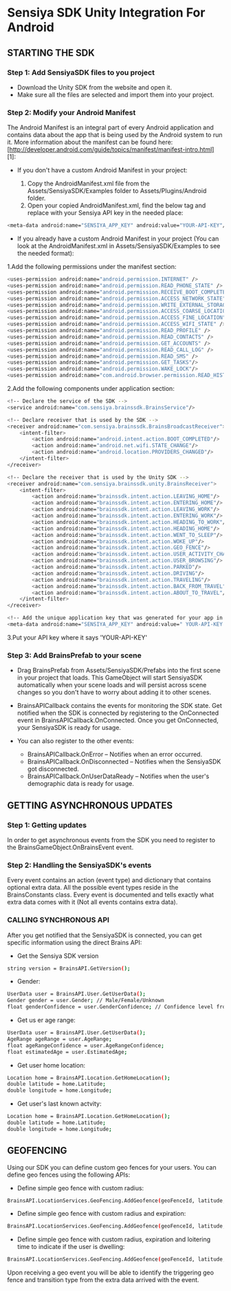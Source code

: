 # Sensiya SDK Unity Integration For Android

## STARTING THE SDK

### Step 1: Add SensiyaSDK files to you project

- Download the Unity SDK from the website and open it.
- Make sure all the files are selected and import them into your project.

### Step 2: Modify your Android Manifest

The Android Manifest is an integral part of every Android application and contains data about the app that is being used by the Android system to run it. More information about the manifest can be found here: [http://developer.android.com/guide/topics/manifest/manifest-intro.html] [1]:

- If you don't have a custom Android Manifest in your project:

    1.	Copy the AndroidManifest.xml file from the Assets/SensiyaSDK/Examples folder to Assets/Plugins/Android folder.
    2.	Open your copied AndroidManifest.xml, find the below tag and replace with your Sensiya API key in the needed place:

```sh
<meta-data android:name="SENSIYA_APP_KEY" android:value="YOUR-API-KEY"/>
```

- If you already have a custom Android Manifest in your project (You can look at the AndroidManifest.xml in Assets/SensiyaSDK/Examples to see the needed format):

1.Add the following permissions under the manifest section:

```sh
<uses-permission android:name="android.permission.INTERNET" />
<uses-permission android:name="android.permission.READ_PHONE_STATE" />
<uses-permission android:name="android.permission.RECEIVE_BOOT_COMPLETED" />
<uses-permission android:name="android.permission.ACCESS_NETWORK_STATE" />
<uses-permission android:name="android.permission.WRITE_EXTERNAL_STORAGE" />
<uses-permission android:name="android.permission.ACCESS_COARSE_LOCATION" />
<uses-permission android:name="android.permission.ACCESS_FINE_LOCATION" />
<uses-permission android:name="android.permission.ACCESS_WIFI_STATE" />
<uses-permission android:name="android.permission.READ_PROFILE" />
<uses-permission android:name="android.permission.READ_CONTACTS" />
<uses-permission android:name="android.permission.GET_ACCOUNTS" />
<uses-permission android:name="android.permission.READ_CALL_LOG" />
<uses-permission android:name="android.permission.READ_SMS" />
<uses-permission android:name="android.permission.GET_TASKS"/>
<uses-permission android:name="android.permission.WAKE_LOCK"/>
<uses-permission android:name="com.android.browser.permission.READ_HISTORY_BOOKMARKS" />
```
2.Add the following components under application section:

```sh
<!-- Declare the service of the SDK -->
<service android:name="com.sensiya.brainssdk.BrainsService"/>

<!-- Declare receiver that is used by the SDK -->
<receiver android:name="com.sensiya.brainssdk.BrainsBroadcastReceiver">
    <intent-filter>
        <action android:name="android.intent.action.BOOT_COMPLETED"/>
        <action android:name="android.net.wifi.STATE_CHANGE"/>
        <action android:name="android.location.PROVIDERS_CHANGED"/>
    </intent-filter>
</receiver>

<!-- Declare the receiver that is used by the Unity SDK -->
<receiver android:name="com.sensiya.brainssdk.unity.BrainsReceiver">
    <intent-filter>
        <action android:name="brainssdk.intent.action.LEAVING_HOME"/>
        <action android:name="brainssdk.intent.action.ENTERING_HOME"/>
        <action android:name="brainssdk.intent.action.LEAVING_WORK"/>
        <action android:name="brainssdk.intent.action.ENTERING_WORK"/>
        <action android:name="brainssdk.intent.action.HEADING_TO_WORK"/>
        <action android:name="brainssdk.intent.action.HEADING_HOME"/>
        <action android:name="brainssdk.intent.action.WENT_TO_SLEEP"/>
        <action android:name="brainssdk.intent.action.WOKE_UP"/>
        <action android:name="brainssdk.intent.action.GEO_FENCE"/>
        <action android:name="brainssdk.intent.action.USER_ACTIVITY_CHANGED"/>
        <action android:name="brainssdk.intent.action.USER_BROWSING"/>
        <action android:name="brainssdk.intent.action.PARKED"/>
        <action android:name="brainssdk.intent.action.DRIVING"/>
        <action android:name="brainssdk.intent.action.TRAVELING"/>
        <action android:name="brainssdk.intent.action.BACK_FROM_TRAVEL"/>
        <action android:name="brainssdk.intent.action.ABOUT_TO_TRAVEL"/>
    </intent-filter>
</receiver>

<!-- Add the unique application key that was generated for your app in the web console -->
<meta-data android:name="SENSIYA_APP_KEY" android:value=" YOUR-API-KEY "/>
```

3.Put your API key where it says 'YOUR-API-KEY'

### Step 3: Add BrainsPrefab to your scene

- Drag BrainsPrefab from Assets/SensiyaSDK/Prefabs into the first scene in your project that loads. This GameObject will start SensiyaSDK automatically when your scene loads and will persist across scene changes so you don't have to worry about adding it to other scenes.

- BrainsAPICallback contains the events for monitoring the SDK state. Get notified when the SDK is connected by registering to the OnConnected event in BrainsAPICallback.OnConnected. Once you get OnConnected, your SensiyaSDK is ready for usage.

- You can also register to the other events:
    - BrainsAPICallback.OnError – Notifies when an error occurred.
    - BrainsAPICallback.OnDisconnected – Notifies when the SensiyaSDK got disconnected.
    - BrainsAPICallback.OnUserDataReady – Notifies when the user's demographic data is ready for usage.

## GETTING ASYNCHRONOUS UPDATES

### Step 1: Getting updates

In order to get asynchronous events from the SDK you need to register to the BrainsGameObject.OnBrainsEvent event.


### Step 2: Handling the SensiyaSDK's events

Every event contains an action (event type) and dictionary that contains optional extra data. All the possible event types reside in the BrainsConstants class. Every event is documented and tells exactly what extra data comes with it (Not all events contains extra data).


### CALLING SYNCHRONOUS API

After you get notified that the SensiyaSDK is connected, you can get specific information using the direct Brains API:

- Get the Sensiya SDK version
```sh
string version = BrainsAPI.GetVersion();
```
- Gender:
```sh
UserData user = BrainsAPI.User.GetUserData();
Gender gender = user.Gender; // Male/Female/Unknown
float genderConfidence = user.GenderConfidence; // Confidence level from 0 to 1
```
- Get us  er age range:
```sh
UserData user = BrainsAPI.User.GetUserData();
AgeRange ageRange = user.AgeRange;
float ageRangeConfidence = user.AgeRangeConfidence;
float estimatedAge = user.EstimatedAge;
```
- Get user home location:
```sh
Location home = BrainsAPI.Location.GetHomeLocation();
double latitude = home.Latitude;
double longitude = home.Longitude;
```
- Get user's last known actvity:
```sh
Location home = BrainsAPI.Location.GetHomeLocation();
double latitude = home.Latitude;
double longitude = home.Longitude;
```

## GEOFENCING
Using our SDK you can define custom geo fences for your users. You can define geo fences using the following APIs:

- Define simple geo fence with custom radius: 
```sh
BrainsAPI.LocationServices.GeoFencing.AddGeofence(geoFenceId, latitude, longitude, radius);
```
- Define simple geo fence with custom radius and expiration:
```sh
BrainsAPI.LocationServices.GeoFencing.AddGeofence(geoFenceId, latitude, longitude, radius, expiration);;
```
- Define simple geo fence with custom radius, expiration and loitering time to indicate if the user is dwelling:
```sh
BrainsAPI.LocationServices.GeoFencing.AddGeofence(geoFenceId, latitude, longitude, radius, expiration, loitering);
```

Upon receiving a geo event you will be able to identify the triggering geo fence and transition type from the extra data arrived with the event.
